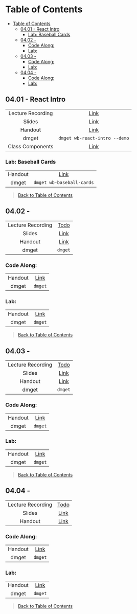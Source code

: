 # Table of Contents

- [Table of Contents](#table-of-contents)
  - [04.01 - React Intro](#0401---react-intro)
    - [Lab: Baseball Cards](#lab-baseball-cards)
  - [04.02 -](#0402--)
    - [Code Along:](#code-along)
    - [Lab:](#lab)
  - [04.03 -](#0403--)
    - [Code Along:](#code-along-1)
    - [Lab:](#lab-1)
  - [04.04 -](#0404--)
    - [Code Along:](#code-along-2)
    - [Lab:](#lab-2)

## 04.01 - React Intro

|  |  |
| :---: | :---: |
| Lecture Recording | [Link](https://strategiced.zoom.us/rec/share/OHryMxbkPtcCWNvc_iG2uAat9fz5NllPUogCJc2RWWadk2o7vKsZaQYvmnRfwhZA.UMayCGcI4HvKONpx?startTime=1716512917000) |
| Slides | [Link](https://ed.devmountain.com/materials/ogptlh2/slides/wb-react-intro/) |
| Handout | [Link](https://ed.devmountain.com/materials/ogptlh2/lectures/wb-react-intro/) |
| dmget | `dmget wb-react-intro --demo` |
| Class Components | [Link](https://www.w3schools.com/react/react_class.asp) |

### Lab: Baseball Cards

|  |  |
| :---: | :---: |
| Handout | [Link](https://ed.devmountain.com/materials/ogptlh2/exercises/wb-baseball-cards/) |
| dmget | `dmget wb-baseball-cards` |

> [Back to Table of Contents](#table-of-contents)

## 04.02 -

|  |  |
| :---: | :---: |
| Lecture Recording | [Todo]() |
| Slides | [Link]() |
| Handout | [Link]() |
| dmget | `dmget` |

### Code Along:

|  |  |
| :---: | :---: |
| Handout | [Link]() |
| dmget | `dmget` |

### Lab:

|  |  |
| :---: | :---: |
| Handout | [Link]() |
| dmget | `dmget` |

> [Back to Table of Contents](#table-of-contents)

## 04.03 -

|  |  |
| :---: | :---: |
| Lecture Recording | [Todo]() |
| Slides | [Link]() |
| Handout | [Link]() |
| dmget | `dmget` |

### Code Along:

|  |  |
| :---: | :---: |
| Handout | [Link]() |
| dmget | `dmget` |

### Lab:

|  |  |
| :---: | :---: |
| Handout | [Link]() |
| dmget | `dmget` |

> [Back to Table of Contents](#table-of-contents)

## 04.04 -

|  |  |
| :---: | :---: |
| Lecture Recording | [Todo]() |
| Slides | [Link]() |
| Handout | [Link]() |

### Code Along:

|  |  |
| :---: | :---: |
| Handout | [Link]() |
| dmget | `dmget` |

### Lab:

|  |  |
| :---: | :---: |
| Handout | [Link]() |
| dmget | `dmget` |

> [Back to Table of Contents](#table-of-contents)
